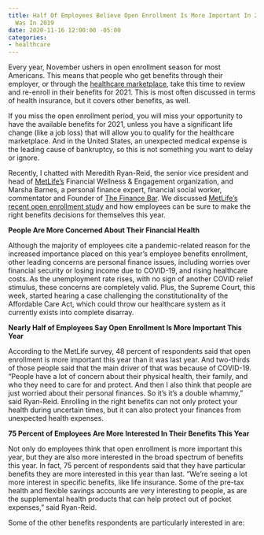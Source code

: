 ```yaml
---
title: Half Of Employees Believe Open Enrollment Is More Important In 2020 Than It
  Was In 2019
date: 2020-11-16 12:00:00 -05:00
categories:
- healthcare
---
```


Every year, November ushers in open enrollment season for most Americans. This means that people who get benefits through their employer, or through the [healthcare marketplace](https://www.healthcare.gov/ "https://www.Healthcare.gov"), take this time to review and re-enroll in their benefits for 2021. This is most often discussed in terms of health insurance, but it covers other benefits, as well.

If you miss the open enrollment period, you will miss your opportunity to have the available benefits for 2021, unless you have a significant life change (like a job loss) that will allow you to qualify for the healthcare marketplace. And in the United States, an unexpected medical expense is the leading cause of bankruptcy, so this is not something you want to delay or ignore.

Recently, I chatted with Meredith Ryan-Reid, the senior vice president and head of [MetLife’s](https://www.metlife.com/ "https://www.metlife.com/") Financial Wellness & Engagement organization, and Marsha Barnes, a personal finance expert, financial social worker, commentator and Founder of [The Finance Bar](https://www.thefinancebar.com/ "https://www.thefinancebar.com/"). We discussed [MetLife’s recent open enrollment study](https://www.metlife.com/about-us/newsroom/2020/september/workers-say-getting-benefits-right-is-even-more-important-this-year/ "https://www.metlife.com/about-us/newsroom/2020/september/workers-say-getting-benefits-right-is-even-more-important-this-year/") and how employees can be sure to make the right benefits decisions for themselves this year.

**People Are More Concerned About Their Financial Health**

Although the majority of employees cite a pandemic-related reason for the increased importance placed on this year’s employee benefits enrollment, other leading concerns are personal finance issues, including worries over financial security or losing income due to COVID-19, and rising healthcare costs. As the unemployment rate rises, with no sign of another COVID relief stimulus, these concerns are completely valid. Plus, the Supreme Court, this week, started hearing a case challenging the constitutionality of the Affordable Care Act, which could throw our healthcare system as it currently exists into complete disarray.

**Nearly Half of Employees Say Open Enrollment Is More Important This Year**

According to the MetLife survey, 48 percent of respondents said that open enrollment is more important this year than it was last year. And two-thirds of those people said that the main driver of that was because of COVID-19. “People have a lot of concern about their physical health, their family, and who they need to care for and protect. And then I also think that people are just worried about their personal finances. So it’s it’s a double whammy,” said Ryan-Reid. Enrolling in the right benefits can not only protect your health during uncertain times, but it can also protect your finances from unexpected health expenses.

**75 Percent of Employees Are More Interested In Their Benefits This Year**

Not only do employees think that open enrollment is more important this year, but they are also more interested in the broad spectrum of benefits this year. In fact, 75 percent of respondents said that they have particular benefits they are more interested in this year than last. “We’re seeing a lot more interest in specific benefits, like life insurance. Some of the pre-tax health and flexible savings accounts are very interesting to people, as are the supplemental health products that can help protect out of pocket expenses,” said Ryan-Reid.

Some of the other benefits respondents are particularly interested in are: